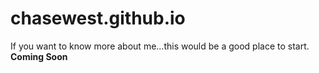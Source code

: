 chasewest.github.io
===================

If you want to know more about me...this would be a good place to start. **Coming Soon**

